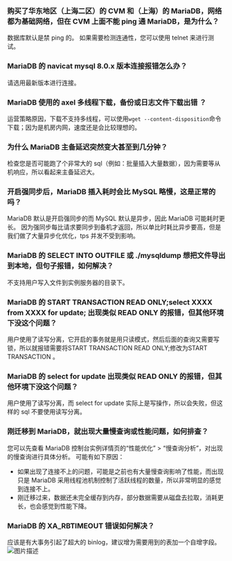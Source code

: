 ### 购买了华东地区（上海二区）的 CVM 和（上海）的 MariaDB，网络都为基础网络，但在 CVM 上面不能 ping 通 MariaDB，是为什么？
数据库默认是禁 ping 的。
如果需要检测连通性，您可以使用 telnet 来进行测试。

### MariaDB 的 navicat mysql 8.0.x 版本连接报错怎么办？
请选用最新版本进行连接。

### MariaDB 使用的 axel 多线程下载，备份或日志文件下载出错 ？
运营策略原因，下载不支持多线程，可以使用`wget --content-disposition`命令下载；因为是机房内网，速度还是会比较理想的。

### 为什么 MariaDB 主备延迟突然变大甚至到几分钟？
检查您是否可能跑了个非常大的 sql（例如：批量插入大量数据），因为需要等从机响应，所以看起来主备延迟大。

### 开启强同步后，MariaDB 插入耗时会比 MySQL 略慢，这是正常的吗？
MariaDB 默认是开启强同步的而 MySQL 默认是异步，因此 MariaDB 可能耗时更长。
因为强同步每比请求要同步到备机才返回，所以单比时耗比异步要高，但是我们做了大量异步化优化，tps 并发不受到影响。

### MariaDB 的 SELECT INTO OUTFILE 或 ./mysqldump 想把文件导出到本地，但句子报错，如何解决？
不支持用户写入文件到实例服务器的目录下。

### MariaDB 的 START TRANSACTION READ ONLY;select XXXX from XXXX for update; 出现类似 READ ONLY 的报错，但其他环境下没这个问题？
用户使用了读写分离，它开启的事务就是用只读模式，然后后面的查询又需要写锁，所以就报错需要将START TRANSACTION READ ONLY;修改为START TRANSACTION 。

### MariaDB 的 select for update 出现类似 READ ONLY 的报错，但其他环境下没这个问题？
用户使用了读写分离，而 select for update 实际上是写操作，所以会失败，但这样的 sql 不要使用读写分离。

### 刚迁移到 MariaDB，就出现大量慢查询或性能问题，如何排查？
您可以先查看 MariaDB 控制台实例详情页的“性能优化” > “慢查询分析”，对出现的慢查询进行具体分析。 
可能有如下原因： 
- 如果出现了连接不上的问题，可能是之前也有大量慢查询影响了性能，而出现只是 MariaDB 采用线程池机制控制了活跃线程的数量，所以非常明显的感觉到连接不上。 
- 刚迁移过来，数据还未完全缓存到内存，部分数据需要从磁盘去拉取，消耗更长，也会感觉到性能下降。

### MariaDB 的 XA_RBTIMEOUT 错误如何解决？
应该是有大事务引起了超大的 binlog，建议增为需要用到的表加一个自增字段。
![图片描述](//bot1024-1253841380.file.myqcloud.com/59b110b5d425d.png)

